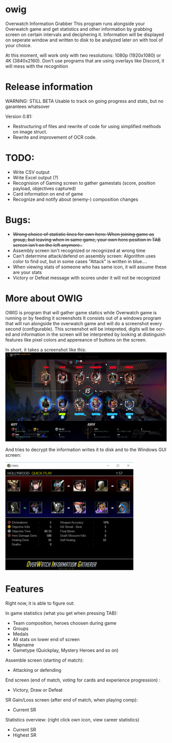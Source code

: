 # owig
Overwatch Information Grabber
This program runs alongside your Overwatch game and get statistics and other information by grabbing screen on certain intervals and deciphering it.
Information will be displayed on seperate window and written to disk to be analyzed later on with tool of your choice.

At this moment, will work only with two resolutions: 1080p (1920x1080) or 4K (3840x2160). 
Don't use programs that are using overlays like Discord, it will mess with the recognition

# Release information
WARNING: STILL BETA Usable to track on going progress and stats, but no garantees whatsover

Version 0.81: 
- Restructuring of files and rewrite of code for using simplified methods on image struct. 
- Rewrite and improvement of OCR code.  

# TODO:
* Write CSV output
* Write Excel output (?)
* Recognision of Gaming screen to gather gamestats (score, position payload, objectives captured)
* Card information on end of game
* Recognize and notify about (enemy-) composition changes


# Bugs:
* ~~Wrong choice of statistic lines for own hero: When joining game as group, but leaving when in same game, your own hero position in TAB screen isn't on the left anymore..~~
* Assembly screen isn't recognized or recognized at wrong time
* Can't determine attack/defend on assembly screen: Algorithm uses color to find out, but in some cases "Attack" is written in blue....
* When viewing stats of someone who has same icon, it will assume these are your stats
* Victory or Defeat message with scores under it will not be recognized

# More about OWIG
OWIG is program that will gather game statics while Overwatch game is running or by feeding it screenshots
It consists out of a windows program that will run alongside the overwatch game and will do a screenshot every second (configurable). This screenshot will be intepreted, digits will be ocr-ed and information in the screen will be interpreted by looking at distinguish features like pixel colors and appereance of buttons on the screen. 

In short, it takes a screenshot like this:
![Example screenshot](https://raw.githubusercontent.com/mertyGit/owig/master/doc/screenshot_example.png)

And tries to decrypt the information writes it to disk and to the Windows GUI screen: 

<img src="https://raw.githubusercontent.com/mertyGit/owig/master/doc/example.png" width="400">


# Features

Right now, it is able to figure out:

In game statistics (what you get when pressing TAB):
* Team composition, heroes choosen during game
* Groups
* Medals
* All stats on lower end of screen
* Mapname
* Gametype (Quickplay, Mystery Heroes and so on)

Assemble screen (starting of match):
* Attacking or defending

End screen (end of match, voting for cards and experience progression) :
* Victory, Draw or Defeat

SR Gain/Loss screen (after end of match, when playing comp):
* Current SR

Statistics overview: (right click own icon, view career statistics)
* Current SR
* Highest SR
